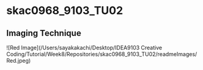 # skac0968_9103_TU02

## Imaging Technique

![Red Image](/Users/sayakakachi/Desktop/IDEA9103 Creative Coding/Tutorial/Week8/Repositories/skac0968_9103_TU02/readmeImages/Red.jpeg)


